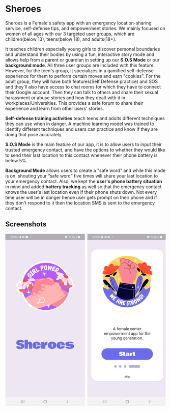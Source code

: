 # Sheroes

Sheroes is a Female's safety app with an emergency location-sharing service, self-defense tips, and empowerment stories. We mainly focused on women of all ages with our 3 targeted user groups, which are children(below 13), teens(below 18), and adults(18+). 

It teaches children especially young girls to discover personal boundaries and understand their bodies by using a fun, interactive story mode and allows help from a parent or guardian in setting up our **S.O.S Mode** or our **background mode**. All three user groups are included with this feature. However, for the teen's group, it specializes in a gamified self-defense experience for them to perform certain moves and earn "cookies". For the adult group, they will have both features(Self Defense practice) and SOS and they'll also have access to chat rooms for which they have to connect their Google account. Then they can talk to others and share their sexual harassment or abuse stories and how they dealt with it in workplaces/Universities. This provides a safe forum to share their experience and learn from other users' stories.

**Self-defense training activities** teach teens and adults different techniques they can use when in danger. A machine learning model was trained to identify different techniques and users can practice and know if they are doing that pose accurately.  

**S.O.S Mode** is the main feature of our app, it is to allow users to input their trusted emergency contact, and have the options to whether they would like to send their last location to this contact whenever their phone battery is below 5%. 

**Background Mode** allows users to create a "safe word" and while this mode is on, shouting your “safe word” five times will share your last location to your emergency contact.
Also, we kept the **user's phone battery situation** in mind and added **battery tracking** as well so that the emergency contact knows the user's last location even if their phone shuts down. Not every time user will be in danger hence user gets prompt on their phone and if they don't respond to it then the location SMS is sent to the emergency contact.

## Screenshots
<pre>
<img src="Screenshots/1.jpg" width="250"> <img src="Screenshots/2.jpg" width="250"> <img src="Screenshots/6.jpg" width="250"> <img src="Screenshots/3.jpg" width="250"> <img src="Screenshots/4.jpg" width="250"> <img src="Screenshots/10.jpg" width="250">  <img src="Screenshots/5.jpg" width="250">  <img src="Screenshots/7.jpg" width="250"> <img src="Screenshots/8.jpg" width="250"> <img src="Screenshots/9.jpg" width="250">  

</pre>
